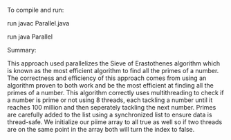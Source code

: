
To compile and run:

run javac Parallel.java

run java Parallel

Summary:

This approach used parallelizes the Sieve of Erastothenes algorithm which is known as the most efficient algorithm to
find all the primes of a number. The correctness and efficiency of this approach comes from using an algorithm proven
to both work and be the most efficient at finding all the primes of a number. This algorithm correctly uses multithreading
to check if a number is prime or not using 8 threads, each tackling a number until it reaches 100 million and then seperately
tackling the next number. Primes are carefully added to the list using a synchronized list to ensure data is thread-safe. 
We initialize our piime array to all true as well so if two threads are on the same point in the array both will 
turn the index to false.

